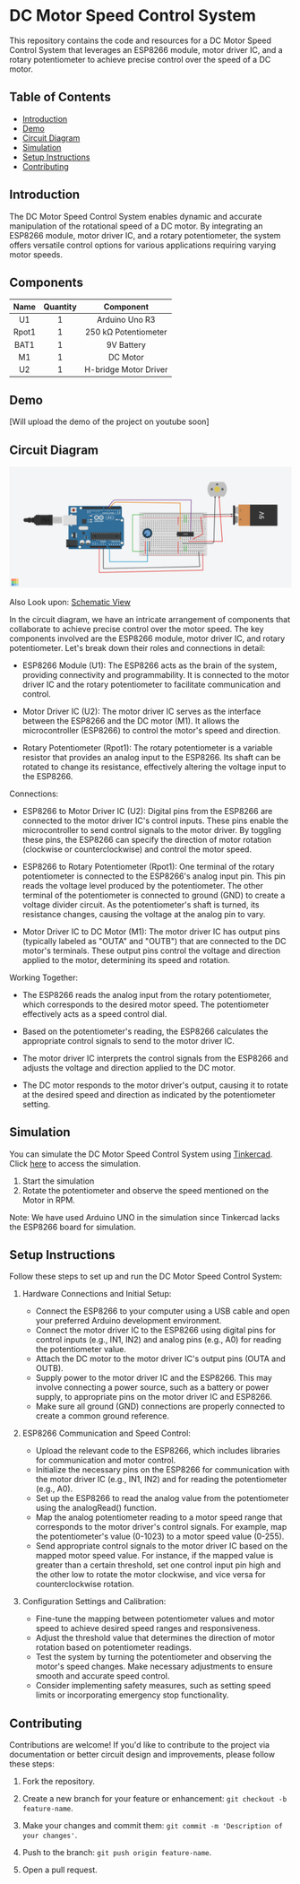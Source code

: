 # DC Motor Speed Control System

This repository contains the code and resources for a DC Motor Speed Control System that leverages an ESP8266 module, motor driver IC, and a rotary potentiometer to achieve precise control over the speed of a DC motor.

## Table of Contents

- [Introduction](#introduction)
- [Demo](#demo)
- [Circuit Diagram](#circuit-diagram)
- [Simulation](#simulation)
- [Setup Instructions](#setup-instructions)
- [Contributing](#contributing)

## Introduction

The DC Motor Speed Control System enables dynamic and accurate manipulation of the rotational speed of a DC motor. By integrating an ESP8266 module, motor driver IC, and a rotary potentiometer, the system offers versatile control options for various applications requiring varying motor speeds.

## Components
|  Name  | Quantity |      Component       |
|:------:|:--------:|:-------------------:|
|   U1   |    1     |   Arduino Uno R3    |
|  Rpot1 |    1     | 250 kΩ Potentiometer |
|  BAT1  |    1     |     9V Battery      |
|   M1   |    1     |      DC Motor       |
|   U2   |    1     | H-bridge Motor Driver|


## Demo

[Will upload the demo of the project on youtube soon]

## Circuit Diagram

![DC Motor Speed Control.png](https://github.com/adityakanu/DC-Motor-Speed-Controller/blob/1ac5bb0daf33675a4b12b25ef59dfe2687ae771b/DC%20Motor%20Speed%20Control.png)

Also Look upon: [Schematic View](https://github.com/adityakanu/DC-Motor-Speed-Controller/blob/db0a11e33d6380ee50a626cfbe1fb06d776e3463/DC%20Motor%20Speed%20Control.pdf)

In the circuit diagram, we have an intricate arrangement of components that collaborate to achieve precise control over the motor speed. The key components involved are the ESP8266 module, motor driver IC, and rotary potentiometer. Let's break down their roles and connections in detail:

  - ESP8266 Module (U1):
    The ESP8266 acts as the brain of the system, providing connectivity and programmability. It is connected to the motor driver IC and the rotary potentiometer to facilitate communication and control.

  - Motor Driver IC (U2):
    The motor driver IC serves as the interface between the ESP8266 and the DC motor (M1). It allows the microcontroller (ESP8266) to control the motor's speed and direction.

  - Rotary Potentiometer (Rpot1):
    The rotary potentiometer is a variable resistor that provides an analog input to the ESP8266. Its shaft can be rotated to change its resistance, effectively altering the voltage input to the ESP8266.

Connections:

  - ESP8266 to Motor Driver IC (U2):
        Digital pins from the ESP8266 are connected to the motor driver IC's control inputs. These pins enable the microcontroller to send control signals to the motor driver.
        By toggling these pins, the ESP8266 can specify the direction of motor rotation (clockwise or counterclockwise) and control the motor speed.

  - ESP8266 to Rotary Potentiometer (Rpot1):
        One terminal of the rotary potentiometer is connected to the ESP8266's analog input pin. This pin reads the voltage level produced by the potentiometer.
        The other terminal of the potentiometer is connected to ground (GND) to create a voltage divider circuit.
        As the potentiometer's shaft is turned, its resistance changes, causing the voltage at the analog pin to vary.

  - Motor Driver IC to DC Motor (M1):
        The motor driver IC has output pins (typically labeled as "OUTA" and "OUTB") that are connected to the DC motor's terminals.
        These output pins control the voltage and direction applied to the motor, determining its speed and rotation.

  Working Together:

  - The ESP8266 reads the analog input from the rotary potentiometer, which corresponds to the desired motor speed. The potentiometer effectively acts as a speed control dial.

  - Based on the potentiometer's reading, the ESP8266 calculates the appropriate control signals to send to the motor driver IC.

  - The motor driver IC interprets the control signals from the ESP8266 and adjusts the voltage and direction applied to the DC motor.

  - The DC motor responds to the motor driver's output, causing it to rotate at the desired speed and direction as indicated by the potentiometer setting.

## Simulation

You can simulate the DC Motor Speed Control System using [Tinkercad](https://www.tinkercad.com/). Click [here](https://www.tinkercad.com/things/aMfq4ZoMnF4) to access the simulation.

1. Start the simulation
2. Rotate the potentiometer and observe the speed mentioned on the Motor in RPM.

Note: We have used Arduino UNO in the simulation since Tinkercad lacks the ESP8266 board for simulation.

## Setup Instructions

Follow these steps to set up and run the DC Motor Speed Control System:

1. Hardware Connections and Initial Setup:

    - Connect the ESP8266 to your computer using a USB cable and open your preferred Arduino development environment.
    - Connect the motor driver IC to the ESP8266 using digital pins for control inputs (e.g., IN1, IN2) and analog pins (e.g., A0) for reading the potentiometer value.
    - Attach the DC motor to the motor driver IC's output pins (OUTA and OUTB).
    - Supply power to the motor driver IC and the ESP8266. This may involve connecting a power source, such as a battery or power supply, to appropriate pins on the motor driver IC and ESP8266.
    - Make sure all ground (GND) connections are properly connected to create a common ground reference.

2. ESP8266 Communication and Speed Control:

   - Upload the relevant code to the ESP8266, which includes libraries for communication and motor control.
   - Initialize the necessary pins on the ESP8266 for communication with the motor driver IC (e.g., IN1, IN2) and for reading the potentiometer (e.g., A0).
   - Set up the ESP8266 to read the analog value from the potentiometer using the analogRead() function.
   - Map the analog potentiometer reading to a motor speed range that corresponds to the motor driver's control signals. For example, map the potentiometer's value (0-1023) to a motor speed value (0-255).
   - Send appropriate control signals to the motor driver IC based on the mapped motor speed value. For instance, if the mapped value is greater than a certain threshold, set one control input pin high and the other low to rotate the motor clockwise, and vice versa for counterclockwise rotation.

3. Configuration Settings and Calibration:

    - Fine-tune the mapping between potentiometer values and motor speed to achieve desired speed ranges and responsiveness.
    - Adjust the threshold value that determines the direction of motor rotation based on potentiometer readings.
    - Test the system by turning the potentiometer and observing the motor's speed changes. Make necessary adjustments to ensure smooth and accurate speed control.
    - Consider implementing safety measures, such as setting speed limits or incorporating emergency stop functionality.

## Contributing

Contributions are welcome! If you'd like to contribute to the project via documentation or better circuit design and improvements, please follow these steps:

1. Fork the repository.

2. Create a new branch for your feature or enhancement: `git checkout -b feature-name`.

3. Make your changes and commit them: `git commit -m 'Description of your changes'`.

4. Push to the branch: `git push origin feature-name`.

5. Open a pull request.



